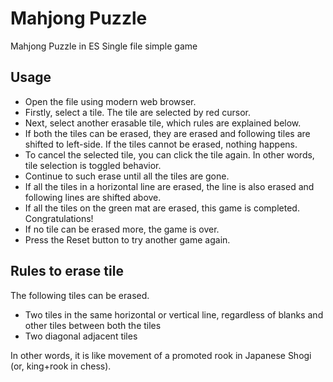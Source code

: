 # Mahjong Puzzle

Mahjong Puzzle in ES
Single file simple game

## Usage

- Open the file using modern web browser.
- Firstly, select a tile. The tile are selected by red cursor.
- Next, select another erasable tile, which rules are explained below.
- If both the tiles can be erased, they are erased and following tiles are shifted to left-side. If the tiles cannot be erased, nothing happens.
- To cancel the selected tile, you can click the tile again. In other words, tile selection is toggled behavior.
- Continue to such erase until all the tiles are gone.
- If all the tiles in a horizontal line are erased, the line is also erased and following lines are shifted above.
- If all the tiles on the green mat are erased, this game is completed. Congratulations!
- If no tile can be erased more, the game is over. 
- Press the Reset button to try another game again.

## Rules to erase tile
 
The following tiles can be erased.
- Two tiles in the same horizontal or vertical line, regardless of blanks and other tiles between both the tiles
- Two diagonal adjacent tiles

In other words, it is like movement of a promoted rook in Japanese Shogi (or, king+rook in chess).
